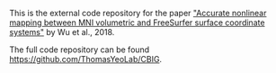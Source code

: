 This is the external code repository for the paper ["Accurate nonlinear mapping between MNI volumetric and FreeSurfer surface coordinate systems"](https://doi.org/10.1002/hbm.24213) by Wu et al., 2018. 

The full code repository can be found https://github.com/ThomasYeoLab/CBIG.